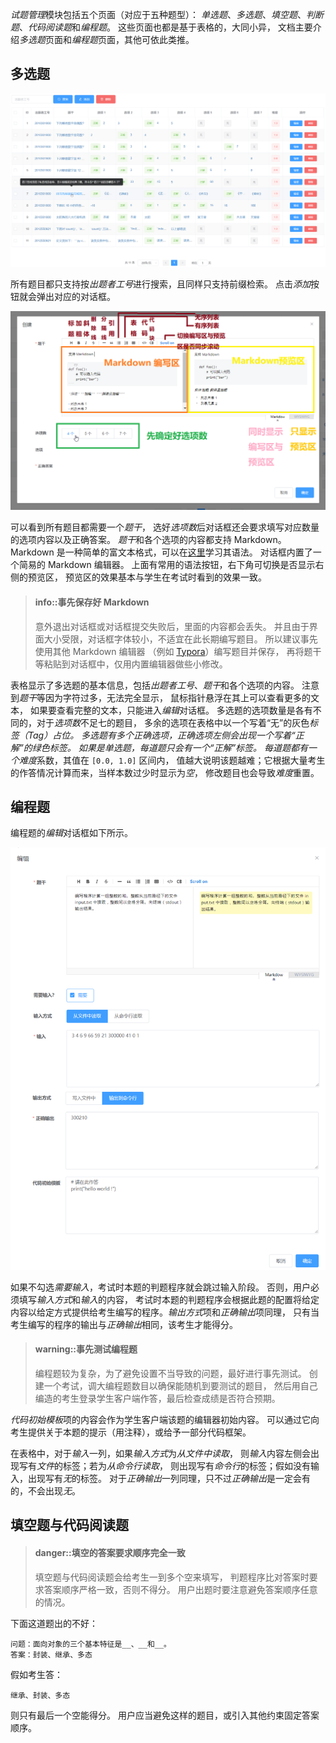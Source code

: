*试题管理*模块包括五个页面（对应于五种题型）：
*单选题*、*多选题*、*填空题*、*判断题*、*代码阅读题*和*编程题*。
这些页面也都是基于表格的，大同小异，
文档主要介绍*多选题*页面和*编程题*页面，其他可依此类推。

## 多选题

![maq](../img/teacher-maq.png)

所有题目都只支持按*出题者工号*进行搜索，且同样只支持前缀检索。
点击*添加*按钮就会弹出对应的对话框。

![maq-create](../img/teacher-create-maq.png)

可以看到所有题目都需要一个*题干*，
选好*选项数*后对话框还会要求填写对应数量的选项内容以及正确答案。
*题干*和各个选项的内容都支持 Markdown。
Markdown 是一种简单的富文本格式，可以在[这里](https://www.markdownguide.org/basic-syntax/)学习其语法。
对话框内置了一个简易的 Markdown 编辑器。
上面有常用的语法按钮，右下角可切换是否显示右侧的预览区，
预览区的效果基本与学生在考试时看到的效果一致。

> #### info::事先保存好 Markdown
>
> 意外退出对话框或对话框提交失败后，里面的内容都会丢失。
> 并且由于界面大小受限，对话框字体较小，不适宜在此长期编写题目。
> 所以建议事先使用其他 Markdown 编辑器
> （例如 [Typora](https://typora.io/)）编写题目并保存，
> 再将题干等粘贴到对话框中，仅用内置编辑器做些小修改。

表格显示了多选题的基本信息，包括*出题者工号*、*题干*和各个选项的内容。
注意到*题干*等因为字符过多，无法完全显示，
鼠标指针悬浮在其上可以查看更多的文本，
如果要查看完整的文本，只能进入*编辑*对话框。
多选题的选项数量是各有不同的，对于*选项数*不足七的题目，
多余的选项在表格中以一个写着“无”的灰色*标签（Tag）*占位。
多选题有多个正确选项，正确选项左侧会出现一个写着“正解”的绿色标签。
如果是单选题，每道题只会有一个“正解”标签。
每道题都有一个*难度*系数，其值在 `[0.0, 1.0]` 区间内，
值越大说明该题越难；它根据大量考生的作答情况计算而来，当样本数过少时显示为*空*，
修改题目也会导致*难度*重置。

## 编程题

编程题的*编辑*对话框如下所示。

![cq](../img/teacher-create-cq.png)

如果不勾选*需要输入*，考试时本题的判题程序就会跳过输入阶段。
否则，用户必须填写*输入方式*和*输入*的内容，
考试时本题的判题程序会根据此题的配置将给定内容以给定方式提供给考生编写的程序。*输出方式*项和*正确输出*项同理，
只有当考生编写的程序的输出与*正确输出*相同，该考生才能得分。

> #### warning::事先测试编程题
>
> 编程题较为复杂，为了避免设置不当导致的问题，最好进行事先测试。
> 创建一个考试，调大编程题数目以确保能随机到要测试的题目，
> 然后用自己编造的考生登录学生客户端作答，最后检查成绩是否符合预期。

*代码初始模板*项的内容会作为学生客户端该题的编辑器初始内容。
可以通过它向考生提供关于本题的提示（用注释），或给予一部分代码框架。

在表格中，对于*输入*一列，如果*输入方式*为*从文件中读取*，
则*输入*内容左侧会出现写有*文件*的标签；若为*从命令行读取*，
则出现写有*命令行*的标签；假如没有输入，出现写有*无*的标签。
对于*正确输出*一列同理，只不过*正确输出*是一定会有的，不会出现*无*。

## 填空题与代码阅读题

> #### danger::填空的答案要求顺序完全一致
> 
> 填空题与代码阅读题会给考生一到多个空来填写，
> 判题程序比对答案时要求答案顺序严格一致，否则不得分。
> 用户出题时要注意避免答案顺序任意的情况。

下面这道题出的不好：

```
问题：面向对象的三个基本特征是__、__和__。
答案：封装、继承、多态
```

假如考生答：

```
继承、封装、多态
```

则只有最后一个空能得分。
用户应当避免这样的题目，或引入其他约束固定答案顺序。
